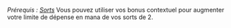 *Prérequis : [Sorts](../../1.%20Talent%20de%20base/Sorts.md)*
Vous pouvez utiliser vos bonus contextuel pour augmenter votre limite de dépense en mana de vos sorts de 2.